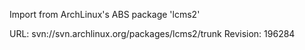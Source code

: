 Import from ArchLinux's ABS package 'lcms2'

URL: svn://svn.archlinux.org/packages/lcms2/trunk
Revision: 196284
